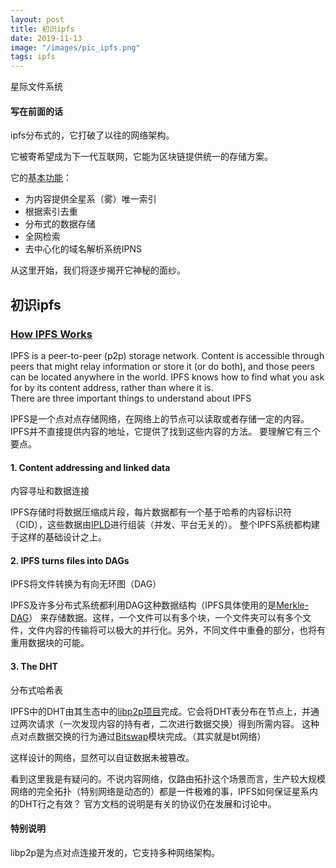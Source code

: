 ```yaml
---
layout: post
title: 初识ipfs
date: 2019-11-13
image: "/images/pic_ipfs.png"
tags: ipfs
---
```


星际文件系统

#### 写在前面的话

ipfs分布式的，它打破了以往的网络架构。

它被寄希望成为下一代互联网，它能为区块链提供统一的存储方案。

它的[基本功能](https://ipfs.io/#how)：
- 为内容提供全星系（雾）唯一索引
- 根据索引去重
- 分布式的数据存储
- 全网检索
- 去中心化的域名解析系统IPNS

从这里开始，我们将逐步揭开它神秘的面纱。

## 初识ipfs

### [How IPFS Works](https://docs.ipfs.io/introduction/how-ipfs-works/)
IPFS is a peer-to-peer (p2p) storage network. Content is accessible through peers that might relay information or store it (or do both), and those peers can be located anywhere in the world. IPFS knows how to find what you ask for by its content address, rather than where it is.   
There are three important things to understand about IPFS  

IPFS是一个点对点存储网络，在网络上的节点可以读取或者存储一定的内容。IPFS并不直接提供内容的地址，它提供了找到这些内容的方法。
要理解它有三个要点。  

#### 1. Content addressing and linked data
内容寻址和数据连接

IPFS存储时将数据压缩成片段，每片数据都有一个基于哈希的内容标识符（CID），这些数据由[IPLD](https://ipld.io/)进行组装（并发、平台无关的）。
整个IPFS系统都构建于这样的基础设计之上。


#### 2. IPFS turns files into DAGs
IPFS将文件转换为有向无环图（DAG）

IPFS及许多分布式系统都利用DAG这种数据结构（IPFS具体使用的是[Merkle-DAG](https://www.jianshu.com/p/4763e65c55c6?from=timeline&isappinstalled=0)）
来存储数据。这样，一个文件可以有多个块，一个文件夹可以有多个文件，文件内容的传输将可以极大的并行化。另外，不同文件中重叠的部分，也将有重用数据块的可能。

#### 3. The DHT
分布式哈希表

IPFS中的DHT由其生态中的[libp2p项目](https://libp2p.io/)完成。它会将DHT表分布在节点上，并通过两次请求（一次发现内容的持有者，二次进行数据交换）得到所需内容。
这种点对点数据交换的行为通过[Bitswap](https://github.com/ipfs/specs/tree/master/bitswap)模块完成。（其实就是bt网络）

这样设计的网络，显然可以自证数据未被篡改。

看到这里我是有疑问的。不说内容网络，仅路由拓扑这个场景而言，生产较大规模网络的完全拓扑（特别网络是动态的）都是一件极难的事，IPFS如何保证星系内的DHT行之有效？
官方文档的说明是有关的协议仍在发展和讨论中。

#### 特别说明
libp2p是为点对点连接开发的，它支持多种网络架构。



